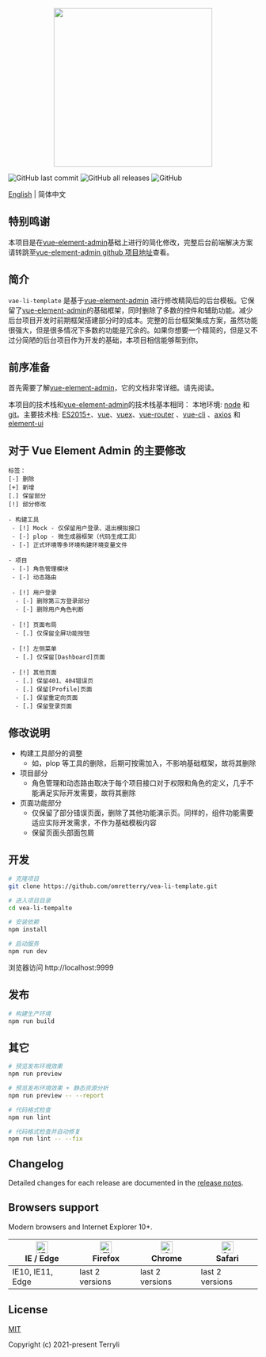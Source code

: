 <p align="center">
  <img width="320" src="https://i.imgur.com/9reJemW.png">
</p>

![GitHub last commit](https://img.shields.io/github/last-commit/omretterry/vea-li-template)
![GitHub all releases](https://img.shields.io/github/downloads/omretterry/vea-li-template/total)
![GitHub](https://img.shields.io/github/license/omretterry/vea-li-template)

[English](./README.md) | 简体中文

## 特别鸣谢

本项目是在[vue-element-admin](https://panjiachen.github.io/vue-element-admin)基础上进行的简化修改，完整后台前端解决方案请转跳至[vue-element-admin github 项目地址](https://github.com/PanJiaChen/vue-element-admin/)查看。

## 简介

`vae-li-template` 是基于[vue-element-admin](https://panjiachen.github.io/vue-element-admin) 进行修改精简后的后台模板。它保留了[vue-element-admin](https://panjiachen.github.io/vue-element-admin)的基础框架，同时删除了多数的控件和辅助功能。减少后台项目开发时前期框架搭建部分时的成本。完整的后台框架集成方案，虽然功能很强大，但是很多情况下多数的功能是冗余的。如果你想要一个精简的，但是又不过分简陋的后台项目作为开发的基础，本项目相信能够帮到你。

## 前序准备

首先需要了解[vue-element-admin](https://panjiachen.github.io/vue-element-admin)，它的文档非常详细。请先阅读。

本项目的技术栈和[vue-element-admin](https://panjiachen.github.io/vue-element-admin)的技术栈基本相同：
本地环境: [node](http://nodejs.org/) 和 [git](https://git-scm.com/)。主要技术栈: [ES2015+](http://es6.ruanyifeng.com/)、[vue](https://cn.vuejs.org/index.html)、[vuex](https://vuex.vuejs.org/zh-cn/)、[vue-router](https://router.vuejs.org/zh-cn/) 、[vue-cli](https://github.com/vuejs/vue-cli) 、[axios](https://github.com/axios/axios) 和 [element-ui](https://github.com/ElemeFE/element)

## 对于 Vue Element Admin 的主要修改

```
标签：
[-] 删除
[+] 新增
[.] 保留部分
[!] 部分修改

- 构建工具
 - [!] Mock - 仅保留用户登录、退出模拟接口
 - [-] plop - 微生成器框架（代码生成工具）
 - [-] 正式环境等多环境构建环境变量文件

- 项目
 - [-] 角色管理模块
 - [-] 动态路由

 - [!] 用户登录
  - [-] 删除第三方登录部分
  - [-] 删除用户角色判断

 - [!] 页面布局
  - [.] 仅保留全屏功能按钮

 - [!] 左侧菜单
  - [.] 仅保留[Dashboard]页面

 - [!] 其他页面
  - [.] 保留401、404错误页
  - [.] 保留[Profile]页面
  - [.] 保留重定向页面
  - [.] 保留登录页面
```

## 修改说明

- 构建工具部分的调整
  - 如，plop 等工具的删除，后期可按需加入，不影响基础框架，故将其删除
- 项目部分
  - 角色管理和动态路由取决于每个项目接口对于权限和角色的定义，几乎不能满足实际开发需要，故将其删除
- 页面功能部分
  - 仅保留了部分错误页面，删除了其他功能演示页。同样的，组件功能需要适应实际开发需求，不作为基础模板内容
  - 保留页面头部面包屑

## 开发

```bash
# 克隆项目
git clone https://github.com/omretterry/vea-li-template.git

# 进入项目目录
cd vea-li-tempalte

# 安装依赖
npm install

# 启动服务
npm run dev
```

浏览器访问 http://localhost:9999

## 发布

```bash
# 构建生产环境
npm run build
```

## 其它

```bash
# 预览发布环境效果
npm run preview

# 预览发布环境效果 + 静态资源分析
npm run preview -- --report

# 代码格式检查
npm run lint

# 代码格式检查并自动修复
npm run lint -- --fix
```

## Changelog

Detailed changes for each release are documented in the [release notes](https://github.com/omretterry/vea-li-template/releases).

## Browsers support

Modern browsers and Internet Explorer 10+.

| [<img src="https://raw.githubusercontent.com/alrra/browser-logos/master/src/edge/edge_48x48.png" alt="IE / Edge" width="24px" height="24px" />](https://godban.github.io/browsers-support-badges/)</br>IE / Edge | [<img src="https://raw.githubusercontent.com/alrra/browser-logos/master/src/firefox/firefox_48x48.png" alt="Firefox" width="24px" height="24px" />](https://godban.github.io/browsers-support-badges/)</br>Firefox | [<img src="https://raw.githubusercontent.com/alrra/browser-logos/master/src/chrome/chrome_48x48.png" alt="Chrome" width="24px" height="24px" />](https://godban.github.io/browsers-support-badges/)</br>Chrome | [<img src="https://raw.githubusercontent.com/alrra/browser-logos/master/src/safari/safari_48x48.png" alt="Safari" width="24px" height="24px" />](https://godban.github.io/browsers-support-badges/)</br>Safari |
| ---------------------------------------------------------------------------------------------------------------------------------------------------------------------------------------------------------------- | ------------------------------------------------------------------------------------------------------------------------------------------------------------------------------------------------------------------ | -------------------------------------------------------------------------------------------------------------------------------------------------------------------------------------------------------------- | -------------------------------------------------------------------------------------------------------------------------------------------------------------------------------------------------------------- |
| IE10, IE11, Edge                                                                                                                                                                                                 | last 2 versions                                                                                                                                                                                                    | last 2 versions                                                                                                                                                                                                | last 2 versions                                                                                                                                                                                                |

## License

[MIT](https://github.com/omretterry/vea-li-template/blob/master/LICENSE)

Copyright (c) 2021-present Terryli
